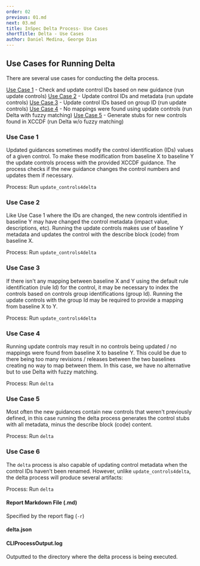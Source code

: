 ```yaml
---
order: 02
previous: 01.md
next: 03.md
title: InSpec Delta Process- Use Cases
shortTitle: Delta - Use Cases
author: Daniel Medina, George Dias
---
```


## Use Cases for Running Delta

There are several use cases for conducting the delta process. 

[Use Case 1](#use-case-1) - Check and update control IDs based on new guidance (run update controls)
[Use Case 2](#use-case-2) - Update control IDs and metadata (run update controls)
[Use Case 3](#use-case-3) - Update control IDs based on group ID (run update controls)
[Use Case 4](#use-case-4) - No mappings were found using update controls (run Delta with fuzzy matching)
[Use Case 5](#use-case-5) - Generate stubs for new controls found in XCCDF (run Delta w/o fuzzy matching)

### Use Case 1
Updated guidances sometimes modify the control identification (IDs) values of a given control.
To make these modification from baseline X to baseline Y the update controls process with the
provided XCCDF guidance. The process checks if the new guidance changes the control numbers
and updates them if necessary.

Process: Run `update_controls4delta`

### Use Case 2
Like Use Case 1 where the IDs are changed, the new controls identified in baseline Y may have
changed the control metadata (impact value, descriptions, etc). Running the update controls makes
use of baseline Y metadata and updates the control with the describe block (code) from baseline X.

Process: Run `update_controls4delta`

### Use Case 3
If there isn't any mapping between baseline X and Y using the default rule identification (rule Id)
for the control, it may be necessary to index the controls based on controls group identifications
(group Id). Running the update controls with the group Id may be required to provide a
mapping from baseline X to Y.

Process: Run `update_controls4delta`

### Use Case 4
Running update controls may result in no controls being updated / no mappings were found from
baseline X to baseline Y. This could be due to there being too many revisions / releases between
the two baselines creating no way to  map between them. In this case, we have no alternative
but to use Delta with fuzzy matching.

Process: Run `delta`

### Use Case 5
Most often the new guidances contain new controls that weren't previously defined, in this
case running the delta process generates the control stubs with all metadata, minus the
describe block (code) content.

Process: Run `delta`

### Use Case 6
The `delta` process is also capable of updating control metadata when the control IDs haven't been renamed. However, unlike `update_controls4delta`, the delta process will produce several artifacts:

Process: Run `delta`

#### Report Markdown File (.md)

Specified by the report flag (`-r`)

#### delta.json

#### CLIProcessOutput.log
Outputted to the directory where the delta process is being executed. 